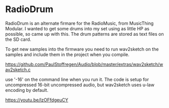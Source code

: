 # RadioDrum

RadioDrum is an alternate firmare for the RadioMusic, from MusicThing Modular. I wanted to get some drums into my set using as little HP as possible, so came up with this. The drum patterns are stored as text files on the SD card.

To get new samples into the firmware you need to run wav2sketch on the samples and include them in the project when you compile.

https://github.com/PaulStoffregen/Audio/blob/master/extras/wav2sketch/wav2sketch.c

use '-16' on the command line when you run it. The code is setup for uncompressed 16-bit uncompressed audio, but wav2sketch uses u-law encoding by default.

https://youtu.be/lzOFfdgeuCY
